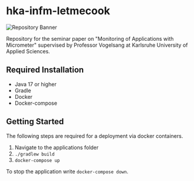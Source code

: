 # hka-infm-letmecook

![Repository Banner](https://i.imgflip.com/74bvex.png)

Repository for the seminar paper on "Monitoring of Applications with Micrometer" supervised by Professor Vogelsang at Karlsruhe University of Applied Sciences.

## Required Installation

- Java 17 or higher
- Gradle
- Docker
- Docker-compose

## Getting Started
The following steps are required for a deployment via docker containers.
1. Navigate to the applications folder
2. `./gradlew build`
3. `docker-compose up`

To stop the application write `docker-compose down`.
